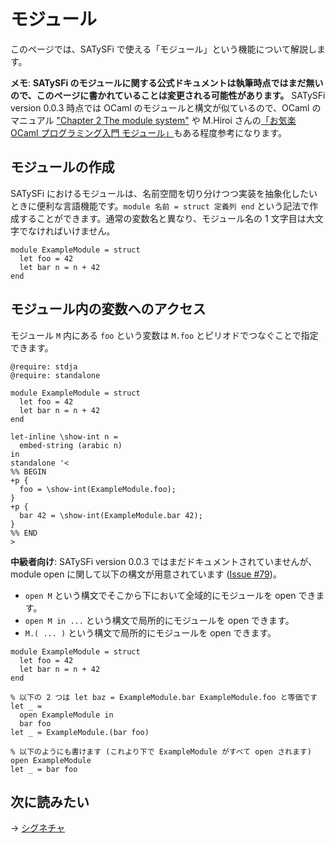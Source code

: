 # モジュール

このページでは、SATySFi で使える「モジュール」という機能について解説します。

<div class="box-note" markdown="1">

**メモ**: **SATySFi のモジュールに関する公式ドキュメントは執筆時点ではまだ無いので、このページに書かれていることは変更される可能性があります。** SATySFi version 0.0.3 時点では OCaml のモジュールと構文が似ているので、OCaml のマニュアル ["Chapter 2  The module system"](https://caml.inria.fr/pub/docs/manual-ocaml/moduleexamples.html) や M.Hiroi さんの[「お気楽 OCaml プログラミング入門 モジュール」](http://www.geocities.jp/m_hiroi/func/ocaml09.html)もある程度参考になります。

</div>

## モジュールの作成

SATySFi におけるモジュールは、名前空間を切り分けつつ実装を抽象化したいときに便利な言語機能です。`module 名前 = struct 定義列 end` という記法で作成することができます。通常の変数名と異なり、モジュール名の 1 文字目は大文字でなければいけません。

```{.satysfi eval="type-check-only"}
module ExampleModule = struct
  let foo = 42
  let bar n = n + 42
end
```

## モジュール内の変数へのアクセス

モジュール `M` 内にある `foo` という変数は `M.foo` とピリオドでつなぐことで指定できます。

```satysfi
@require: stdja
@require: standalone

module ExampleModule = struct
  let foo = 42
  let bar n = n + 42
end

let-inline \show-int n =
  embed-string (arabic n)
in
standalone '<
%% BEGIN
+p {
  foo = \show-int(ExampleModule.foo);
}
+p {
  bar 42 = \show-int(ExampleModule.bar 42);
}
%% END
>
```

<div class="box-note" markdown="1">

**中級者向け**: SATySFi version 0.0.3 ではまだドキュメントされていませんが、module open に関して以下の構文が用意されています ([Issue #79](https://github.com/gfngfn/SATySFi/issues/79))。

* `open M` という構文でそこから下において全域的にモジュールを open できます。
* `open M in ...` という構文で局所的にモジュールを open できます。
* `M.( ... )` という構文で局所的にモジュールを open できます。

```{.satysfi eval="type-check-only"}
module ExampleModule = struct
  let foo = 42
  let bar n = n + 42
end

% 以下の 2 つは let baz = ExampleModule.bar ExampleModule.foo と等価です
let _ =
  open ExampleModule in
  bar foo
let _ = ExampleModule.(bar foo)

% 以下のようにも書けます (これより下で ExampleModule がすべて open されます)
open ExampleModule
let _ = bar foo
```

</div>

## 次に読みたい

→ [シグネチャ](programming-signature.html)
